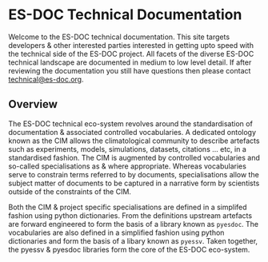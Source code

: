 # ES-DOC Technical Documentation

Welcome to the ES-DOC technical documentation.  This site targets developers & other interested parties interested in getting upto speed with the technical side of the ES-DOC project.  All facets of the diverse ES-DOC technical landscape are documented in medium to low level detail.  If after reviewing the documentation you still have questions then please contact <technical@es-doc.org>.  

## Overview

The ES-DOC technical eco-system revolves around the standardisation of documentation & associated controlled vocabularies.  A dedicated ontology known as the CIM allows the climatological community to describe artefacts such as experiments, models, simulations, datasets, citations ... etc, in a standardised fashion.  The CIM is augmented by controlled vocabularies and so-called specialisations as & where appropriate.  Whereas vocabularies serve to constrain terms referred to by documents, specialisations allow the subject matter of documents to be captured in a narrative form by scientists outside of the constraints of the CIM.  

Both the CIM & project specific specialisations are defined in a simplifed fashion using python dictionaries.  From the definitions upstream artefacts are forward engineered to form the basis of a library known as `pyesdoc`.   The vocabularies are also defined in a simplified fashion using python dictionaries and form the basis of a libary known as `pyessv`.  Taken together, the pyessv & pyesdoc libraries form the core of the ES-DOC eco-system.
